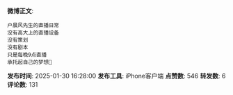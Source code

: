 **微博正文**: 
```
户晨风先生的直播日常
没有高大上的直播设备
没有策划
没有剧本
只是每晚9点直播
承托起自己的梦想🙏
```
**发布时间**: 2025-01-30 16:28:00
**发布工具**: iPhone客户端
**点赞数**: 546
**转发数**: 6
**评论数**: 131
